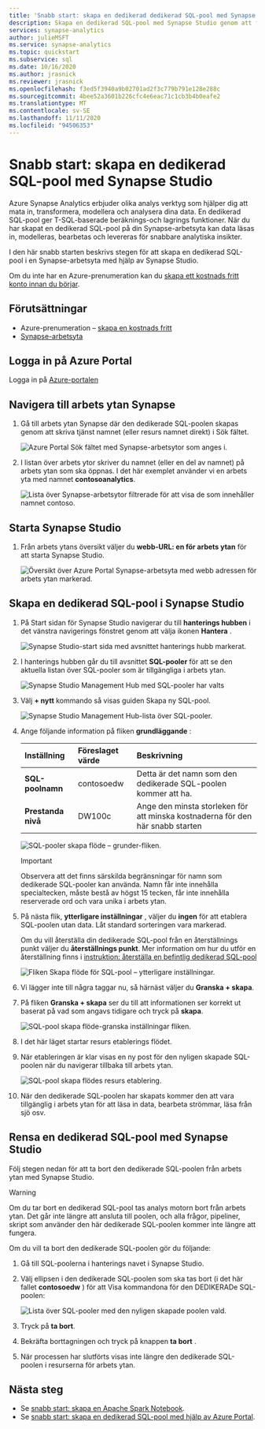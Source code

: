 ```yaml
---
title: 'Snabb start: skapa en dedikerad dedikerad SQL-pool med Synapse Studio'
description: Skapa en dedikerad SQL-pool med Synapse Studio genom att följa stegen i den här hand boken.
services: synapse-analytics
author: julieMSFT
ms.service: synapse-analytics
ms.topic: quickstart
ms.subservice: sql
ms.date: 10/16/2020
ms.author: jrasnick
ms.reviewer: jrasnick
ms.openlocfilehash: f3ed5f3940a9b02701ad2f3c779b791e128e288c
ms.sourcegitcommit: 4bee52a3601b226cfc4e6eac71c1cb3b4b0eafe2
ms.translationtype: MT
ms.contentlocale: sv-SE
ms.lasthandoff: 11/11/2020
ms.locfileid: "94506353"
---
```

# <a name="quickstart-create-a-dedicated-sql-pool-using-synapse-studio"></a>Snabb start: skapa en dedikerad SQL-pool med Synapse Studio

Azure Synapse Analytics erbjuder olika analys verktyg som hjälper dig att mata in, transformera, modellera och analysera dina data. En dedikerad SQL-pool ger T-SQL-baserade beräknings-och lagrings funktioner. När du har skapat en dedikerad SQL-pool på din Synapse-arbetsyta kan data läsas in, modelleras, bearbetas och levereras för snabbare analytiska insikter.

I den här snabb starten beskrivs stegen för att skapa en dedikerad SQL-pool i en Synapse-arbetsyta med hjälp av Synapse Studio.

Om du inte har en Azure-prenumeration kan du [skapa ett kostnads fritt konto innan du börjar](https://azure.microsoft.com/free/).


## <a name="prerequisites"></a>Förutsättningar

- Azure-prenumeration – [skapa en kostnads fritt](https://azure.microsoft.com/free/)
- [Synapse-arbetsyta](quickstart-create-workspace.md)

## <a name="sign-in-to-the-azure-portal"></a>Logga in på Azure Portal

Logga in på [Azure-portalen](https://portal.azure.com/)

## <a name="navigate-to-the-synapse-workspace"></a>Navigera till arbets ytan Synapse

1. Gå till arbets ytan Synapse där den dedikerade SQL-poolen skapas genom att skriva tjänst namnet (eller resurs namnet direkt) i Sök fältet.

    ![Azure Portal Sök fältet med Synapse-arbetsytor som anges i.](media/quickstart-create-sql-pool/create-sql-pool-00a.png)
1. I listan över arbets ytor skriver du namnet (eller en del av namnet) på arbets ytan som ska öppnas. I det här exemplet använder vi en arbets yta med namnet **contosoanalytics**.

    ![Lista över Synapse-arbetsytor filtrerade för att visa de som innehåller namnet contoso.](media/quickstart-create-sql-pool/create-sql-pool-00b.png)

## <a name="launch-synapse-studio"></a>Starta Synapse Studio

1. Från arbets ytans översikt väljer du **webb-URL: en för arbets ytan** för att starta Synapse Studio.

    ![Översikt över Azure Portal Synapse-arbetsyta med webb adressen för arbets ytan markerad.](media/quickstart-create-apache-spark-pool/create-spark-pool-studio-20.png)

## <a name="create-a-dedicated-sql-pool-in-synapse-studio"></a>Skapa en dedikerad SQL-pool i Synapse Studio

1. På Start sidan för Synapse Studio navigerar du till **hanterings hubben** i det vänstra navigerings fönstret genom att välja ikonen **Hantera** .

    ![Synapse Studio-start sida med avsnittet hanterings hubb markerat.](media/quickstart-create-apache-spark-pool/create-spark-pool-studio-21.png)

1. I hanterings hubben går du till avsnittet **SQL-pooler** för att se den aktuella listan över SQL-pooler som är tillgängliga i arbets ytan.

    ![Synapse Studio Management Hub med SQL-pooler har valts](media/quickstart-create-sql-pool/create-sql-pool-studio-22.png)

1. Välj **+ nytt** kommando så visas guiden Skapa ny SQL-pool. 

    ![Synapse Studio Management Hub-lista över SQL-pooler.](media/quickstart-create-sql-pool/create-sql-pool-studio-23.png)

1. Ange följande information på fliken **grundläggande** :

    | Inställning | Föreslaget värde | Beskrivning |
    | :------ | :-------------- | :---------- |
    | **SQL-poolnamn** | contosoedw | Detta är det namn som den dedikerade SQL-poolen kommer att ha. |
    | **Prestanda nivå** | DW100c | Ange den minsta storleken för att minska kostnaderna för den här snabb starten |

    ![SQL-pooler skapa flöde – grunder-fliken.](media/quickstart-create-sql-pool/create-sql-pool-studio-24.png)
    > [!IMPORTANT]
    > Observera att det finns särskilda begränsningar för namn som dedikerade SQL-pooler kan använda. Namn får inte innehålla specialtecken, måste bestå av högst 15 tecken, får inte innehålla reserverade ord och vara unika i arbets ytan.

4. På nästa flik, **ytterligare inställningar** , väljer du **ingen** för att etablera SQL-poolen utan data. Låt standard sorteringen vara markerad.

    Om du vill återställa din dedikerade SQL-pool från en återställnings punkt väljer du **återställnings punkt**. Mer information om hur du utför en återställning finns i [instruktion: återställa en befintlig dedikerad SQL-pool](backuprestore/restore-sql-pool.md)

    ![Fliken Skapa flöde för SQL-pool – ytterligare inställningar.](media/quickstart-create-sql-pool/create-sql-pool-studio-25.png)

1. Vi lägger inte till några taggar nu, så härnäst väljer du **Granska + skapa**.

1. På fliken **Granska + skapa** ser du till att informationen ser korrekt ut baserat på vad som angavs tidigare och tryck på **skapa**. 

    ![SQL-pool skapa flöde-granska inställningar fliken.](media/quickstart-create-sql-pool/create-sql-pool-studio-26.png)

1. I det här läget startar resurs etablerings flödet.

1. När etableringen är klar visas en ny post för den nyligen skapade SQL-poolen när du navigerar tillbaka till arbets ytan.

    ![SQL-pool skapa flödes resurs etablering.](media/quickstart-create-sql-pool/create-sql-pool-studio-27.png)

1. När den dedikerade SQL-poolen har skapats kommer den att vara tillgänglig i arbets ytan för att läsa in data, bearbeta strömmar, läsa från sjö osv.

## <a name="clean-up-dedicated-sql-pool-using-synapse-studio"></a>Rensa en dedikerad SQL-pool med Synapse Studio    

Följ stegen nedan för att ta bort den dedikerade SQL-poolen från arbets ytan med Synapse Studio.
> [!WARNING]
> Om du tar bort en dedikerad SQL-pool tas analys motorn bort från arbets ytan. Det går inte längre att ansluta till poolen, och alla frågor, pipeliner, skript som använder den här dedikerade SQL-poolen kommer inte längre att fungera.

Om du vill ta bort den dedikerade SQL-poolen gör du följande:

1. Gå till SQL-poolerna i hanterings navet i Synapse Studio.
1. Välj ellipsen i den dedikerade SQL-poolen som ska tas bort (i det här fallet **contosoedw** ) för att Visa kommandona för den DEDIKERADe SQL-poolen:

    ![Lista över SQL-pooler med den nyligen skapade poolen vald.](media/quickstart-create-sql-pool/create-sql-pool-studio-28.png)
1. Tryck på **ta bort**.
1. Bekräfta borttagningen och tryck på knappen **ta bort** .
1. När processen har slutförts visas inte längre den dedikerade SQL-poolen i resurserna för arbets ytan.

## <a name="next-steps"></a>Nästa steg 
- Se [snabb start: skapa en Apache Spark Notebook](quickstart-apache-spark-notebook.md).
- Se [snabb start: skapa en dedikerad SQL-pool med hjälp av Azure Portal](quickstart-create-sql-pool-portal.md).

